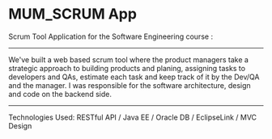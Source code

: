 # MUM_SCRUM App
Scrum Tool Application for the Software Engineering course :

_______________________________________________________________________________________________________________________

We've built a web based scrum tool where the product managers take a strategic approach to building products and planing, assigning tasks to developers and QAs, estimate each task and keep track of it by the Dev/QA and the manager. 
I was responsible for the software architecture, design and code on the backend side.
_______________________________________________________________________________________________________________________

Technologies Used:   RESTful API / Java EE / Oracle DB / EclipseLink / MVC Design  

